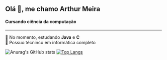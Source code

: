 <h2>Olá 👋, me chamo Arthur Meira</h2>
<h4>Cursando ciência da computação</h4>

<hr>

:small_blue_diamond: No momento, estudando <b>Java</b> e <b>C</b>
<br>
:small_blue_diamond: Possuo técninco em informática completo


![Anurag's GitHub stats](https://github-readme-stats.vercel.app/api?username=arthurmeira&show_icons=true&theme=radical)
[![Top Langs](https://github-readme-stats.vercel.app/api/top-langs/?username=arthurmeira&hide=javascript,html)](https://github.com/arthurmeira/github-readme-stats)
